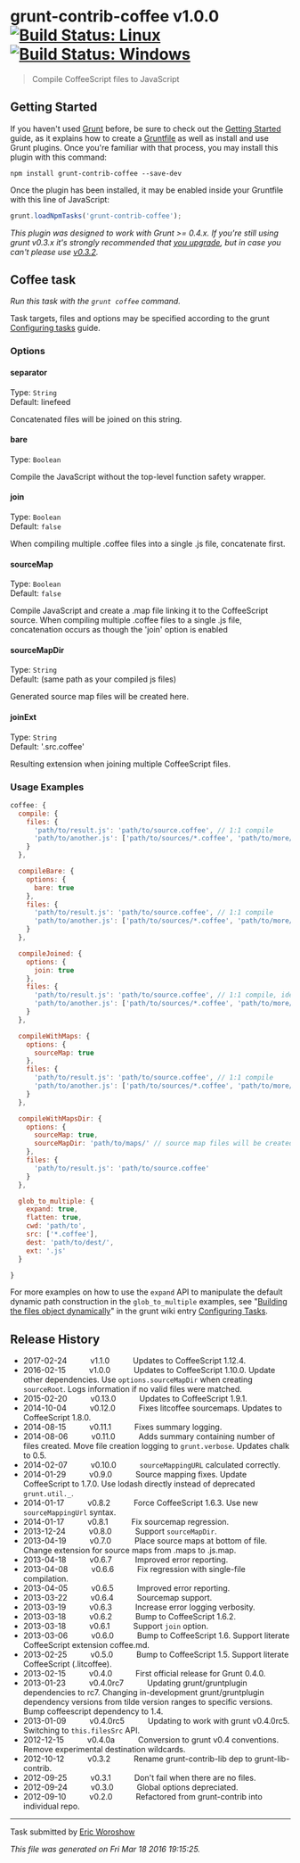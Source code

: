 # grunt-contrib-coffee v1.0.0 [![Build Status: Linux](https://travis-ci.org/gruntjs/grunt-contrib-coffee.svg?branch=master)](https://travis-ci.org/gruntjs/grunt-contrib-coffee) [![Build Status: Windows](https://ci.appveyor.com/api/projects/status/ns3waxwcw8ddcr3f/branch/master?svg=true)](https://ci.appveyor.com/project/gruntjs/grunt-contrib-coffee/branch/master)

> Compile CoffeeScript files to JavaScript



## Getting Started

If you haven't used [Grunt](http://gruntjs.com/) before, be sure to check out the [Getting Started](http://gruntjs.com/getting-started) guide, as it explains how to create a [Gruntfile](http://gruntjs.com/sample-gruntfile) as well as install and use Grunt plugins. Once you're familiar with that process, you may install this plugin with this command:

```shell
npm install grunt-contrib-coffee --save-dev
```

Once the plugin has been installed, it may be enabled inside your Gruntfile with this line of JavaScript:

```js
grunt.loadNpmTasks('grunt-contrib-coffee');
```

*This plugin was designed to work with Grunt >= 0.4.x. If you're still using grunt v0.3.x it's strongly recommended that [you upgrade](http://gruntjs.com/upgrading-from-0.3-to-0.4), but in case you can't please use [v0.3.2](https://github.com/gruntjs/grunt-contrib-coffee/tree/grunt-0.3-stable).*



## Coffee task
_Run this task with the `grunt coffee` command._

Task targets, files and options may be specified according to the grunt [Configuring tasks](http://gruntjs.com/configuring-tasks) guide.
### Options

#### separator
Type: `String`  
Default: linefeed

Concatenated files will be joined on this string.

#### bare
Type: `Boolean`

Compile the JavaScript without the top-level function safety wrapper.

#### join
Type: `Boolean`  
Default: `false`

When compiling multiple .coffee files into a single .js file, concatenate first.

#### sourceMap
Type: `Boolean`  
Default: `false`

Compile JavaScript and create a .map file linking it to the CoffeeScript source. When compiling multiple .coffee files to a single .js file, concatenation occurs as though the 'join' option is enabled

#### sourceMapDir
Type: `String`  
Default: (same path as your compiled js files)

Generated source map files will be created here.

#### joinExt
Type: `String`  
Default: '.src.coffee'

Resulting extension when joining multiple CoffeeScript files.

### Usage Examples

```js
coffee: {
  compile: {
    files: {
      'path/to/result.js': 'path/to/source.coffee', // 1:1 compile
      'path/to/another.js': ['path/to/sources/*.coffee', 'path/to/more/*.coffee'] // compile and concat into single file
    }
  },

  compileBare: {
    options: {
      bare: true
    },
    files: {
      'path/to/result.js': 'path/to/source.coffee', // 1:1 compile
      'path/to/another.js': ['path/to/sources/*.coffee', 'path/to/more/*.coffee'] // compile and concat into single file
    }
  },

  compileJoined: {
    options: {
      join: true
    },
    files: {
      'path/to/result.js': 'path/to/source.coffee', // 1:1 compile, identical output to join = false
      'path/to/another.js': ['path/to/sources/*.coffee', 'path/to/more/*.coffee'] // concat then compile into single file
    }
  },

  compileWithMaps: {
    options: {
      sourceMap: true
    },
    files: {
      'path/to/result.js': 'path/to/source.coffee', // 1:1 compile
      'path/to/another.js': ['path/to/sources/*.coffee', 'path/to/more/*.coffee'] // concat then compile into single file
    }
  },

  compileWithMapsDir: {
    options: {
      sourceMap: true,
      sourceMapDir: 'path/to/maps/' // source map files will be created here
    },
    files: {
      'path/to/result.js': 'path/to/source.coffee'
    }
  },

  glob_to_multiple: {
    expand: true,
    flatten: true,
    cwd: 'path/to',
    src: ['*.coffee'],
    dest: 'path/to/dest/',
    ext: '.js'
  }

}
```

For more examples on how to use the `expand` API to manipulate the default dynamic path construction in the `glob_to_multiple` examples, see "[Building the files object dynamically](http://gruntjs.com/configuring-tasks#building-the-files-object-dynamically)" in the grunt wiki entry [Configuring Tasks](http://gruntjs.com/configuring-tasks).


## Release History

 * 2017-02-24   v1.1.0   Updates to CoffeeScript 1.12.4.
 * 2016-02-15   v1.0.0   Updates to CoffeeScript 1.10.0. Update other dependencies. Use `options.sourceMapDir` when creating `sourceRoot`. Logs information if no valid files were matched.
 * 2015-02-20   v0.13.0   Updates to CoffeeScript 1.9.1.
 * 2014-10-04   v0.12.0   Fixes litcoffee sourcemaps. Updates to CoffeeScript 1.8.0.
 * 2014-08-15   v0.11.1   Fixes summary logging.
 * 2014-08-06   v0.11.0   Adds summary containing number of files created. Move file creation logging to `grunt.verbose`. Updates chalk to 0.5.
 * 2014-02-07   v0.10.0   `sourceMappingURL` calculated correctly.
 * 2014-01-29   v0.9.0   Source mapping fixes. Update CoffeeScript to 1.7.0. Use lodash directly instead of deprecated `grunt.util._`.
 * 2014-01-17   v0.8.2   Force CoffeeScript 1.6.3. Use new `sourceMappingUrl` syntax.
 * 2014-01-17   v0.8.1   Fix sourcemap regression.
 * 2013-12-24   v0.8.0   Support `sourceMapDir`.
 * 2013-04-19   v0.7.0   Place source maps at bottom of file. Change extension for source maps from .maps to .js.map.
 * 2013-04-18   v0.6.7   Improved error reporting.
 * 2013-04-08   v0.6.6   Fix regression with single-file compilation.
 * 2013-04-05   v0.6.5   Improved error reporting.
 * 2013-03-22   v0.6.4   Sourcemap support.
 * 2013-03-19   v0.6.3   Increase error logging verbosity.
 * 2013-03-18   v0.6.2   Bump to CoffeeScript 1.6.2.
 * 2013-03-18   v0.6.1   Support `join` option.
 * 2013-03-06   v0.6.0   Bump to CoffeeScript 1.6. Support literate CoffeeScript extension coffee.md.
 * 2013-02-25   v0.5.0   Bump to CoffeeScript 1.5. Support literate CoffeeScript (.litcoffee).
 * 2013-02-15   v0.4.0   First official release for Grunt 0.4.0.
 * 2013-01-23   v0.4.0rc7   Updating grunt/gruntplugin dependencies to rc7. Changing in-development grunt/gruntplugin dependency versions from tilde version ranges to specific versions. Bump coffeescript dependency to 1.4.
 * 2013-01-09   v0.4.0rc5   Updating to work with grunt v0.4.0rc5. Switching to `this.filesSrc` API.
 * 2012-12-15   v0.4.0a   Conversion to grunt v0.4 conventions. Remove experimental destination wildcards.
 * 2012-10-12   v0.3.2   Rename grunt-contrib-lib dep to grunt-lib-contrib.
 * 2012-09-25   v0.3.1   Don't fail when there are no files.
 * 2012-09-24   v0.3.0   Global options depreciated.
 * 2012-09-10   v0.2.0   Refactored from grunt-contrib into individual repo.

---

Task submitted by [Eric Woroshow](http://ericw.ca/)

*This file was generated on Fri Mar 18 2016 19:15:25.*
